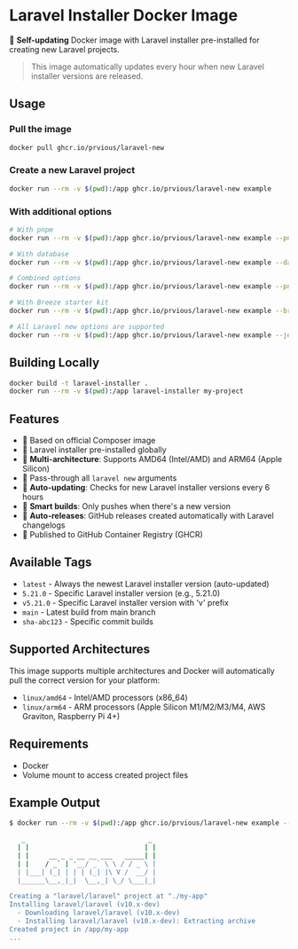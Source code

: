 # Laravel Installer Docker Image

🚀 **Self-updating** Docker image with Laravel installer pre-installed for creating new Laravel projects.

> This image automatically updates every hour when new Laravel installer versions are released.

## Usage

### Pull the image

```bash
docker pull ghcr.io/prvious/laravel-new
```

### Create a new Laravel project

```bash
docker run --rm -v $(pwd):/app ghcr.io/prvious/laravel-new example
```

### With additional options

```bash
# With pnpm
docker run --rm -v $(pwd):/app ghcr.io/prvious/laravel-new example --pnpm

# With database
docker run --rm -v $(pwd):/app ghcr.io/prvious/laravel-new example --database=mysql

# Combined options
docker run --rm -v $(pwd):/app ghcr.io/prvious/laravel-new example --pnpm --database=pgsql --git

# With Breeze starter kit
docker run --rm -v $(pwd):/app ghcr.io/prvious/laravel-new example --breeze

# All Laravel new options are supported
docker run --rm -v $(pwd):/app ghcr.io/prvious/laravel-new example --jet --stack=livewire --teams
```

## Building Locally

```bash
docker build -t laravel-installer .
docker run --rm -v $(pwd):/app laravel-installer my-project
```

## Features

-   🍆 Based on official Composer image
-   🍆 Laravel installer pre-installed globally
-   🍆 **Multi-architecture**: Supports AMD64 (Intel/AMD) and ARM64 (Apple Silicon)
-   🍆 Pass-through all `laravel new` arguments
-   🍆 **Auto-updating**: Checks for new Laravel installer versions every 6 hours
-   🍆 **Smart builds**: Only pushes when there's a new version
-   🍆 **Auto-releases**: GitHub releases created automatically with Laravel changelogs
-   🍆 Published to GitHub Container Registry (GHCR)

## Available Tags

-   `latest` - Always the newest Laravel installer version (auto-updated)
-   `5.21.0` - Specific Laravel installer version (e.g., 5.21.0)
-   `v5.21.0` - Specific Laravel installer version with 'v' prefix
-   `main` - Latest build from main branch
-   `sha-abc123` - Specific commit builds

## Supported Architectures

This image supports multiple architectures and Docker will automatically pull the correct version for your platform:

-   `linux/amd64` - Intel/AMD processors (x86_64)
-   `linux/arm64` - ARM processors (Apple Silicon M1/M2/M3/M4, AWS Graviton, Raspberry Pi 4+)

## Requirements

-   Docker
-   Volume mount to access created project files

## Example Output

```bash
$ docker run --rm -v $(pwd):/app ghcr.io/prvious/laravel-new example --pnpm

   _                               _
  | |                             | |
  | |     __ _ _ __ __ ___   _____| |
  | |    / _` | '__/ _` \ \ / / _ \ |
  | |___| (_| | | | (_| |\ V /  __/ |
  |______\__,_|_|  \__,_| \_/ \___|_|

Creating a "laravel/laravel" project at "./my-app"
Installing laravel/laravel (v10.x-dev)
  - Downloading laravel/laravel (v10.x-dev)
  - Installing laravel/laravel (v10.x-dev): Extracting archive
Created project in /app/my-app
...
```
